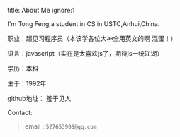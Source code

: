 title: About Me
ignore:1

I'm Tong Feng,a student in CS in USTC,Anhui,China.

职业：超见习程序员（本该学各位大神全用英文的啊 混蛋！）

语言：javascript（实在是太喜欢js了，期待js一统江湖）

学历：本科

生于：1992年

github地址： 羞于见人

Contact:
>email : `527653908@qq.com`

